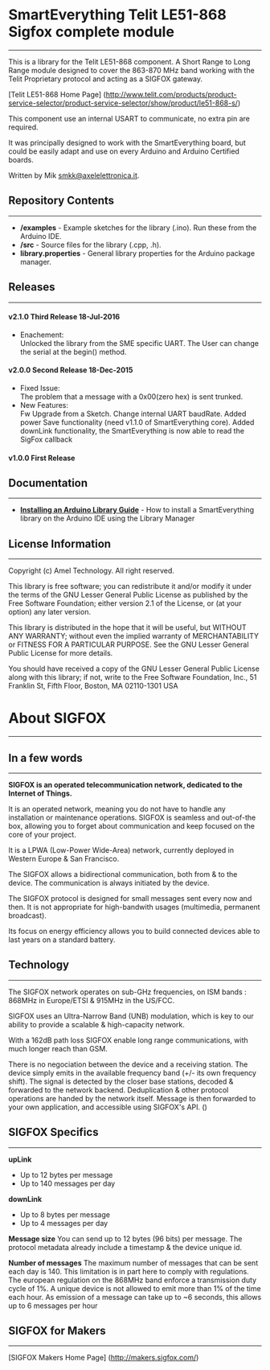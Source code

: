 # SmartEverything Telit LE51-868  Sigfox complete module
---
This is a library for the Telit LE51-868 component.
A Short Range to Long Range module designed to cover the 863-870 MHz band
working with the Telit Proprietary protocol and acting as a SIGFOX gateway.

[Telit LE51-868 Home Page]
(http://www.telit.com/products/product-service-selector/product-service-selector/show/product/le51-868-s/)

This component use an internal USART to communicate, no extra pin are required.

It was principally designed to work with the SmartEverything board, but could
be easily adapt and use on every Arduino and Arduino Certified boards.

Written by Mik <smkk@axelelettronica.it>.  

## Repository Contents
---
* **/examples** - Example sketches for the library (.ino). Run these from the Arduino IDE. 
* **/src** - Source files for the library (.cpp, .h).
* **library.properties** - General library properties for the Arduino package manager.

## Releases
---
#### v2.1.0 Third Release 18-Jul-2016
* Enachement:<br>
    Unlocked the library from the SME specific UART. The User can change the serial at the begin() method.

#### v2.0.0 Second Release 18-Dec-2015
* Fixed Issue:<br>
    The problem that a message with a 0x00(zero hex) is sent trunked. 
* New Features:<BR> 
    Fw Upgrade from a Sketch. 
    Change internal UART baudRate. 
    Added power Save functionality (need v1.1.0 of SmartEverything core). 
    Added downLink functionality, the SmartEverything is now able to read the SigFox callback<br>

#### v1.0.0 First Release



## Documentation
---
* **[Installing an Arduino Library Guide](http://www.arduino.cc/en/Guide/Libraries#toc3)** - How to install a SmartEverything library on the Arduino IDE using the Library Manager


## License Information
---

Copyright (c) Amel Technology. All right reserved.

This library is free software; you can redistribute it and/or
modify it under the terms of the GNU Lesser General Public
License as published by the Free Software Foundation; either
version 2.1 of the License, or (at your option) any later version.

This library is distributed in the hope that it will be useful,
but WITHOUT ANY WARRANTY; without even the implied warranty of
MERCHANTABILITY or FITNESS FOR A PARTICULAR PURPOSE. See the GNU
Lesser General Public License for more details.

You should have received a copy of the GNU Lesser General Public
License along with this library; if not, write to the Free Software
Foundation, Inc., 51 Franklin St, Fifth Floor, Boston, MA 02110-1301 USA




# About SIGFOX
---
## In a few words
---
**SIGFOX is an operated telecommunication network, dedicated to the Internet of Things.**

It is an operated network, meaning you do not have to handle any installation or maintenance operations.
SIGFOX is seamless and out-of-the box, allowing you to forget about communication and keep focused on the core of your project.

It is a LPWA (Low-Power Wide-Area) network, currently deployed in Western Europe & San Francisco.

The SIGFOX allows a bidirectional communication, both from & to the device.
The communication is always initiated by the device.

The SIGFOX protocol is designed for small messages sent every now and then. It is not appropriate for high-bandwith usages (multimedia, permanent broadcast).

Its focus on energy efficiency allows you to build connected devices able to last years on a standard battery.

## Technology
---
The SIGFOX network operates on sub-GHz frequencies, on ISM bands : 868MHz in Europe/ETSI & 915MHz in the US/FCC.

SIGFOX uses an Ultra-Narrow Band (UNB) modulation, which is key to our ability to provide a scalable & high-capacity network.

With a 162dB path loss SIGFOX enable long range communications, with much longer reach than GSM.

There is no negociation between the device and a receiving station. The device simply emits in the available frequency band (+/- its own frequency shift).
The signal is detected by the closer base stations, decoded & forwarded to the network backend.
Deduplication & other protocol operations are handed by the network itself.
Message is then forwarded to your own application, and accessible using SIGFOX's API. ()

## SIGFOX Specifics
---
**upLink**
- Up to 12 bytes per message
- Up to 140 messages per day

**downLink**
- Up to 8 bytes per message
- Up to 4 messages per day

**Message size**
You can send up to 12 bytes (96 bits) per message. 
The protocol metadata already include a timestamp & the device unique id.

**Number of messages**
The maximum number of messages that can be sent each day is 140. This limitation is in part here to comply with regulations.
The european regulation on the 868MHz band enforce a transmission duty cycle of 1%. 
A unique device is not allowed to emit more than 1% of the time each hour. 
As emission of a message can take up to ~6 seconds, this allows up to 6 messages per hour

## SIGFOX for Makers
---
[SIGFOX Makers Home Page] (http://makers.sigfox.com/)

